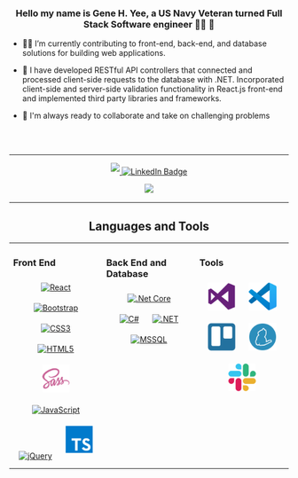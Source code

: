 ### <div align="center">Hello my name is Gene H. Yee, a US Navy Veteran turned Full Stack Software engineer 👨‍💻 🚀</div>  
  
- 👨‍💻 I’m currently contributing to front-end, back-end, and database solutions for building web applications.

- 👀 I have developed RESTful API controllers that connected and processed client-side requests to the database with .NET. Incorporated  client-side and server-side validation functionality in React.js front-end and implemented third party libraries and frameworks.
  

- 🌱 I'm always ready to collaborate and take on challenging problems  
  

<br/>  

<div id="badges" align="center">
<img src="https://komarev.com/ghpvc/?username=KuyaGene23&style=flat-square&color=blue" alt=""/>
</div>

<hr/>
<div id="badges" align="center">
  <a href="mailto:genehyee98@gmail.com" target="_blank">
<img src=https://img.shields.io/badge/Gmail-D14836?style=for-the-badge&logo=gmail&logoColor=white style="margin-bottom: 5px;" />
</a>
  <a href="https://www.linkedin.com/in/gene-yeezy">
    <img src="https://img.shields.io/badge/LinkedIn-blue?style=for-the-badge&logo=linkedin&logoColor=white" alt="LinkedIn Badge"/>
  </a>
</div>
<p/>
<div align = "center">
  <img src="https://media.giphy.com/media/xT9IgzoKnwFNmISR8I/giphy.gif" width = "auto" height = "300"/>
</div>

<hr/>
<h2 align = "center">
  Languages and Tools
</h2>

<table><tr><td valign="top" width="33%">

### Front End  
<div align="center">   
<a href="https://reactjs.org/" target="_blank"><img style="margin: 10px" src="https://profilinator.rishav.dev/skills-assets/react-original-wordmark.svg" alt="React" height="50" /></a>  
<a href="https://getbootstrap.com/docs/3.4/javascript/" target="_blank"><img style="margin: 10px" src="https://profilinator.rishav.dev/skills-assets/bootstrap-plain.svg" alt="Bootstrap" height="50" /></a>  
<a href="https://www.w3schools.com/css/" target="_blank"><img style="margin: 10px" src="https://profilinator.rishav.dev/skills-assets/css3-original-wordmark.svg" alt="CSS3" height="50" /></a>  
<a href="https://en.wikipedia.org/wiki/HTML5" target="_blank"><img style="margin: 10px" src="https://profilinator.rishav.dev/skills-assets/html5-original-wordmark.svg" alt="HTML5" height="50" /></a>
  <a href="https://sass-lang.com/" target="_blank"><img style="margin: 10px" src="https://github.com/devicons/devicon/blob/master/icons/sass/sass-original.svg" alt="SASS" height="50" /></a>
<a href="https://www.javascript.com/" target="_blank"><img style="margin: 10px" src="https://profilinator.rishav.dev/skills-assets/javascript-original.svg" alt="JavaScript" height="50" /></a>  
<a href="https://jquery.com/" target="_blank"><img style="margin: 10px" src="https://profilinator.rishav.dev/skills-assets/jquery.png" alt="jQuery" height="50" /></a>
 <a href="https://www.typescriptlang.org/" target="_blank"><img style="margin: 10px" src="https://github.com/devicons/devicon/blob/master/icons/typescript/typescript-original.svg" alt="Typescript" height="50" /></a>
</div>

</td><td valign="top" width="33%">



### Back End and Database
<div align="center">  
<a href="https://dotnet.microsoft.com/download" target="_blank"><img style="margin: 10px" src="https://profilinator.rishav.dev/skills-assets/dotnetcore.png" alt=".Net Core" height="50" /></a>  
<a href="https://docs.microsoft.com/en-us/dotnet/csharp/" target="_blank"><img style="margin: 10px" src="https://profilinator.rishav.dev/skills-assets/csharp-original.svg" alt="C#" height="50" /></a>  
<a href="https://dotnet.microsoft.com/download/dotnet-framework" target="_blank"><img style="margin: 10px" src="https://profilinator.rishav.dev/skills-assets/dot-net-original-wordmark.svg" alt=".NET" height="50" /></a>
  <a href="https://www.microsoft.com/en-us/sql-server" target="_blank"><img style="margin: 10px" src="https://www.svgrepo.com/show/303229/microsoft-sql-server-logo.svg" alt="MSSQL" height="50" /></a> 
</div>

</td><td valign="top" width="33%">



### Tools
<div align="center">   
<a href="https://visualstudio.microsoft.com/" target="_blank"><img style="margin: 10px" src="https://github.com/devicons/devicon/blob/master/icons/visualstudio/visualstudio-plain.svg" alt="VisualStudio" height="50" /></a>  
<a href="https://code.visualstudio.com/" target="_blank"><img style="margin: 10px" src="https://github.com/devicons/devicon/blob/master/icons/vscode/vscode-original.svg" alt="VSCode" height="50" /></a>  
<a href="https://trello.com/" target="_blank"><img style="margin: 10px" src="https://github.com/devicons/devicon/blob/master/icons/trello/trello-plain.svg" alt="Trello" height="50" /></a> 
<a href="https://slack.com/" target="_blank"><img style="margin: 10px" src="https://github.com/devicons/devicon/blob/master/icons/yarn/yarn-original.svg" alt="Yarn" height="50" /></a>
 <a href="" target="_blank"><img style="margin: 10px" src="https://github.com/devicons/devicon/blob/master/icons/slack/slack-original.svg" alt="Slack" height="50" /></a>
</div>

</td></tr></table>  


<p/>
